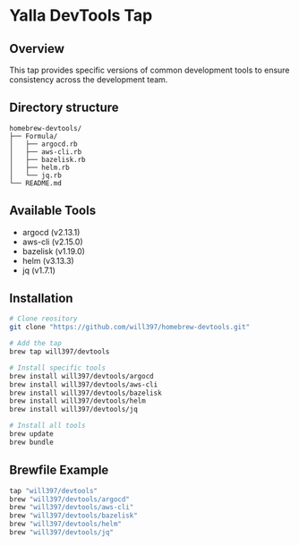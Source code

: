 # Yalla DevTools Tap

## Overview
This tap provides specific versions of common development tools to ensure consistency across the development team.

## Directory structure
```
homebrew-devtools/
├── Formula/
│   ├── argocd.rb
│   ├── aws-cli.rb
│   ├── bazelisk.rb
│   ├── helm.rb
│   └── jq.rb
└── README.md
```

## Available Tools
- argocd (v2.13.1)
- aws-cli (v2.15.0)
- bazelisk (v1.19.0)
- helm (v3.13.3)
- jq (v1.7.1)

## Installation

```bash
# Clone reository
git clone "https://github.com/will397/homebrew-devtools.git"

# Add the tap
brew tap will397/devtools

# Install specific tools
brew install will397/devtools/argocd
brew install will397/devtools/aws-cli
brew install will397/devtools/bazelisk
brew install will397/devtools/helm
brew install will397/devtools/jq

# Install all tools
brew update
brew bundle
```

## Brewfile Example
```ruby
tap "will397/devtools"
brew "will397/devtools/argocd"
brew "will397/devtools/aws-cli"
brew "will397/devtools/bazelisk"
brew "will397/devtools/helm"
brew "will397/devtools/jq"
```